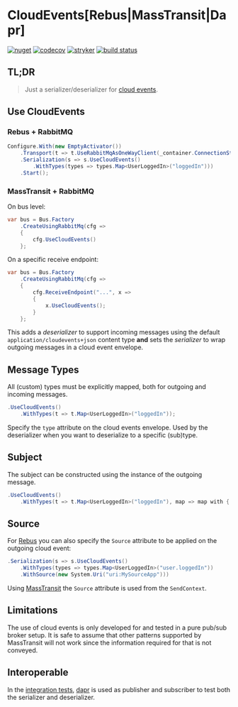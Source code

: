 # CloudEvents[Rebus|MassTransit|Dapr]

[![nuget](https://img.shields.io/nuget/v/CloudEventify.svg)](https://www.nuget.org/packages/CloudEventify/)
[![codecov](https://codecov.io/gh/riezebosch/CloudEventify/branch/main/graph/badge.svg)](https://codecov.io/gh/riezebosch/CloudEventify)
[![stryker](https://img.shields.io/endpoint?style=flat&label=stryker&url=https%3A%2F%2Fbadge-api.stryker-mutator.io%2Fgithub.com%2Friezebosch%2CloudEventify%2Fmain)](https://dashboard.stryker-mutator.io/reports/github.com/riezebosch/CloudEventify/main)
[![build status](https://ci.appveyor.com/api/projects/status/a03ol21xakxbf477/branch/main?svg=true)](https://ci.appveyor.com/project/riezebosch/CloudEventify)

## TL;DR

> Just a serializer/deserializer for [cloud events](https://cloudevents.io/).

## Use CloudEvents

### Rebus + RabbitMQ

```c#
Configure.With(new EmptyActivator())
    .Transport(t => t.UseRabbitMqAsOneWayClient(_container.ConnectionString))
    .Serialization(s => s.UseCloudEvents()
        .WithTypes(types => types.Map<UserLoggedIn>("loggedIn")))
    .Start();
```

### MassTransit + RabbitMQ

On bus level:

```c#
var bus = Bus.Factory
    .CreateUsingRabbitMq(cfg =>
    {
        cfg.UseCloudEvents()
    };
```

On a specific receive endpoint:

```c#
var bus = Bus.Factory
    .CreateUsingRabbitMq(cfg =>
    {
        cfg.ReceiveEndpoint("...", x =>
        {
            x.UseCloudEvents();
        }
    };
```

This adds a _deserializer_ to support incoming messages using the default `application/cloudevents+json` content type **and**
sets the _serializer_ to wrap outgoing messages in a cloud event envelope.

## Message Types

All (custom) types must be explicitly mapped, both for outgoing and incoming messages.

```c#
.UseCloudEvents()
    .WithTypes(t => t.Map<UserLoggedIn>("loggedIn"));
```

Specify the `type` attribute on the cloud events envelope. 
Used by the deserializer when you want to deserialize to a specific (sub)type.

## Subject

The subject can be constructed using the instance of the outgoing message.

```c#
.UseCloudEvents()
    .WithTypes(t => t.Map<UserLoggedIn>("loggedIn"), map => map with { Subject = x => x.SomeProperty });
```

## Source 

For [Rebus](Rebus) you can also specify the `Source` attribute to be applied on the outgoing cloud event:

```c#
.Serialization(s => s.UseCloudEvents()
    .WithTypes(types => types.Map<UserLoggedIn>("user.loggedIn"))
    .WithSource(new System.Uri("uri:MySourceApp")))
```

Using [MassTransit](MassTransit) the `Source` attribute is used from the `SendContext`.

## Limitations

The use of cloud events is only developed for and tested in a pure pub/sub broker setup.
It is safe to assume that other patterns supported by MassTransit will not work since the information required for that is not conveyed.

## Interoperable

In the [integration tests](MassTransit/CloudEventify.MassTransit.IntegrationTests), [dapr](https://dapr.io) is used as publisher and subscriber to test both the serializer and deserializer. 